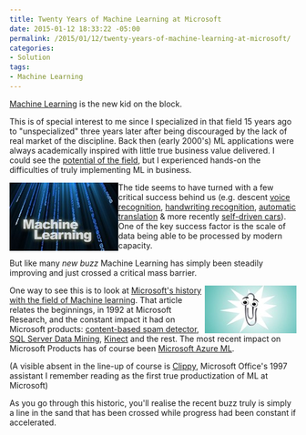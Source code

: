 ```yaml
---
title: Twenty Years of Machine Learning at Microsoft
date: 2015-01-12 18:33:22 -05:00
permalink: /2015/01/12/twenty-years-of-machine-learning-at-microsoft/
categories:
- Solution
tags:
- Machine Learning
---
```

<p><a href="http://en.wikipedia.org/wiki/Machine_learning">Machine Learning</a> is the new kid on the block.
</p><p>This is of special interest to me since I specialized in that field 15 years ago to "unspecialized" three years later after being discouraged by the lack of real market of the discipline.  Back then (early 2000's) ML applications were always academically inspired with little true business value delivered.  I could see the <a href="http://en.wikipedia.org/wiki/Bioinformatics">potential of the field</a>, but I experienced hands-on the difficulties of truly implementing ML in business.
</p><p><img align="left" src="/assets/2015/1/twenty-years-of-machine-learning-at-microsoft/011215_0459_twentyyears1.jpg" alt="" /> The tide seems to have turned with a few critical success behind us (e.g. descent <a href="http://en.wikipedia.org/wiki/Speech_recognition">voice recognition</a>, <a href="http://en.wikipedia.org/wiki/Handwriting_recognition">handwriting recognition</a>, <a href="http://en.wikipedia.org/wiki/Machine_translation">automatic translation</a> &amp; more recently <a href="http://en.wikipedia.org/wiki/Autonomous_car">self-driven cars</a>).  One of the key success factor is the scale of data being able to be processed by modern capacity.
</p><p>But like many <em>new buzz</em> Machine Learning has simply been steadily improving and just crossed a critical mass barrier.
</p><p><img align="right" src="/assets/2015/1/twenty-years-of-machine-learning-at-microsoft/011215_0459_twentyyears2.jpg" alt="" /> One way to see this is to look at <a href="http://blogs.technet.com/b/machinelearning/archive/2014/07/08/twenty-years-of-machine-learning-at-microsoft.aspx">Microsoft's history with the field of Machine learning</a>.  That article relates the beginnings, in 1992 at Microsoft Research, and the constant impact it had on Microsoft products:  <a href="http://web.archive.org/web/19990117023411/http:/www.forbes.com/forbes/98/0921/6206254a.htm">content-based spam detector</a>, <a href="http://www.sqlserverdatamining.com/">SQL Server Data Mining</a>, <a href="http://research.microsoft.com/en-us/projects/vrkinect/default.aspx?WT.mc_id=Blog_MachLearn_General_DI">Kinect</a> and the rest.  The most recent impact on Microsoft Products has of course been <a href="http://azure.microsoft.com/en-us/campaigns/machine-learning">Microsoft Azure ML</a>.
</p><p>(A visible absent in the line-up of course is <a href="http://en.wikipedia.org/wiki/Office_Assistant">Clippy</a>, Microsoft Office's 1997 assistant I remember reading as the first true productization of ML at Microsoft)
</p><p>As you go through this historic, you'll realise the recent buzz truly is simply a line in the sand that has been crossed while progress had been constant if accelerated.
</p>